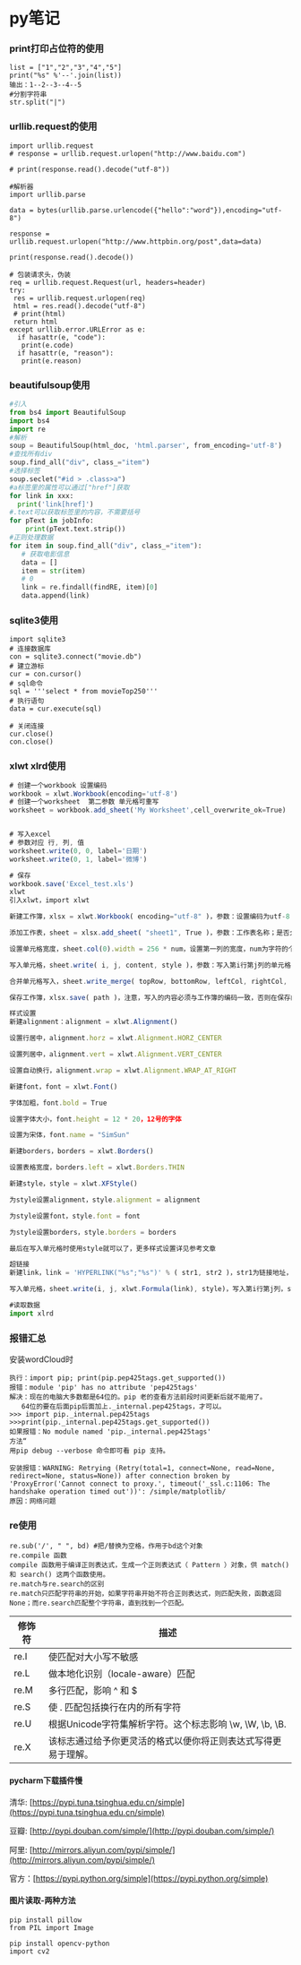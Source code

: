 # py笔记

### print打印占位符的使用

```
list = ["1","2","3","4","5"]
print("%s" %'--'.join(list))
输出：1--2--3--4--5
#分割字符串
str.split("|")
```

### urllib.request的使用

```
import urllib.request
# response = urllib.request.urlopen("http://www.baidu.com")

# print(response.read().decode("utf-8"))

#解析器
import urllib.parse

data = bytes(urllib.parse.urlencode({"hello":"word"}),encoding="utf-8")

response = urllib.request.urlopen("http://www.httpbin.org/post",data=data)

print(response.read().decode())

# 包装请求头，伪装
req = urllib.request.Request(url, headers=header)
try:
 res = urllib.request.urlopen(req)
 html = res.read().decode("utf-8")
 # print(html)
 return html
except urllib.error.URLError as e:
  if hasattr(e, "code"):
   print(e.code)
  if hasattr(e, "reason"):
   print(e.reason)
```

### beautifulsoup使用

```python
#引入
from bs4 import BeautifulSoup
import bs4
import re
#解析
soup = BeautifulSoup(html_doc, 'html.parser', from_encoding='utf-8')
#查找所有div
soup.find_all("div", class_="item")
#选择标签
soup.seclet("#id > .class>a") 
#a标签里的属性可以通过["href"]获取
for link in xxx:
  print('link[href]')
#.text可以获取标签里的内容，不需要括号
for pText in jobInfo:
    print(pText.text.strip())
#正则处理数据
for item in soup.find_all("div", class_="item"):
   # 获取电影信息
   data = []
   item = str(item)
   # 0
   link = re.findall(findRE, item)[0]
   data.append(link)
```

### sqlite3使用

```
import sqlite3
# 连接数据库
con = sqlite3.connect("movie.db")
# 建立游标
cur = con.cursor()
# sql命令
sql = '''select * from movieTop250'''
# 执行语句
data = cur.execute(sql)

# 关闭连接
cur.close()
con.close()
```

### xlwt xlrd使用

```javascript
# 创建一个workbook 设置编码
workbook = xlwt.Workbook(encoding='utf-8')
# 创建一个worksheet  第二参数 单元格可重写
worksheet = workbook.add_sheet('My Worksheet',cell_overwrite_ok=True)  


# 写入excel
# 参数对应 行, 列, 值
worksheet.write(0, 0, label='日期')
worksheet.write(0, 1, label='微博')

# 保存
workbook.save('Excel_test.xls')
xlwt
引入xlwt，import xlwt

新建工作簿，xlsx = xlwt.Workbook( encoding="utf-8" )，参数：设置编码为utf-8

添加工作表，sheet = xlsx.add_sheet( "sheet1", True )，参数：工作表名称；是否允许覆盖写入，默认为False，如果为False，则覆盖写入时会报错

设置单元格宽度，sheet.col(0).width = 256 * num，设置第一列的宽度，num为字符的个数，256为单个字符的宽度

写入单元格，sheet.write( i, j, content, style )，参数：写入第i行第j列的单元格（从0开始计数），style为单元格样式

合并单元格写入，sheet.write_merge( topRow, bottomRow, leftCol, rightCol, content, style )

保存工作簿，xlsx.save( path )，注意，写入的内容必须与工作簿的编码一致，否则在保存的时候会报错，比如，设置编码为utf-8，那么所有写入的内容都必须是utf-8的编码

样式设置
新建alignment：alignment = xlwt.Alignment()

设置行居中，alignment.horz = xlwt.Alignment.HORZ_CENTER

设置列居中，alignment.vert = xlwt.Alignment.VERT_CENTER

设置自动换行，alignment.wrap = xlwt.Alignment.WRAP_AT_RIGHT

新建font，font = xlwt.Font()

字体加粗，font.bold = True

设置字体大小，font.height = 12 * 20，12号的字体

设置为宋体，font.name = "SimSun"

新建borders，borders = xlwt.Borders()

设置表格宽度，borders.left = xlwt.Borders.THIN

新建style，style = xlwt.XFStyle()

为style设置alignment，style.alignment = alignment

为style设置font，style.font = font

为style设置borders，style.borders = borders

最后在写入单元格时使用style就可以了，更多样式设置详见参考文章

超链接
新建link，link = 'HYPERLINK("%s";"%s")' % ( str1, str2 )，str1为链接地址，可以是文件路径（记得将斜杠变成双斜杠）也可以是url地址，str2为在单元格中显示的文本

写入单元格，sheet.write(i, j, xlwt.Formula(link), style)，写入第i行第j列，style样式可选

#读取数据
import xlrd
```

### 报错汇总

安装wordCloud时

```
执行：import pip; print(pip.pep425tags.get_supported())
报错：module 'pip' has no attribute 'pep425tags'
解决：现在的电脑大多数都是64位的。pip 老的查看方法前段时间更新后就不能用了。
   64位的要在后面pip后面加上._internal.pep425tags，才可以。
>>> import pip._internal.pep425tags
>>>print(pip._internal.pep425tags.get_supported())
如果报错：No module named 'pip._internal.pep425tags'
方法“
用pip debug --verbose 命令即可看 pip 支持。

安装报错：WARNING: Retrying (Retry(total=1, connect=None, read=None, redirect=None, status=None)) after connection broken by 'ProxyError('Cannot connect to proxy.', timeout('_ssl.c:1106: The handshake operation timed out'))': /simple/matplotlib/
原因：网络问题
```

### re使用

```
re.sub('/', " ", bd) #把/替换为空格，作用于bd这个对象
re.compile 函数
compile 函数用于编译正则表达式，生成一个正则表达式（ Pattern ）对象，供 match() 和 search() 这两个函数使用。
re.match与re.search的区别
re.match只匹配字符串的开始，如果字符串开始不符合正则表达式，则匹配失败，函数返回None；而re.search匹配整个字符串，直到找到一个匹配。
```

| 修饰符 | 描述 |
| --- | --- |
| re.I | 使匹配对大小写不敏感 |
| re.L | 做本地化识别（locale-aware）匹配 |
| re.M | 多行匹配，影响 ^ 和 $ |
| re.S | 使 . 匹配包括换行在内的所有字符 |
| re.U | 根据Unicode字符集解析字符。这个标志影响 \\w, \\W, \\b, \\B. |
| re.X | 该标志通过给予你更灵活的格式以便你将正则表达式写得更易于理解。 |

#### pycharm下载插件慢

清华: [https://pypi.tuna.tsinghua.edu.cn/simple](https://pypi.tuna.tsinghua.edu.cn/simple)

豆瓣: [http://pypi.douban.com/simple/](http://pypi.douban.com/simple/)

阿里: [http://mirrors.aliyun.com/pypi/simple/](http://mirrors.aliyun.com/pypi/simple/)

官方：[https://pypi.python.org/simple](https://pypi.python.org/simple)

#### 图片读取-两种方法

```
pip install pillow
from PIL import Image

pip install opencv-python
import cv2
```

